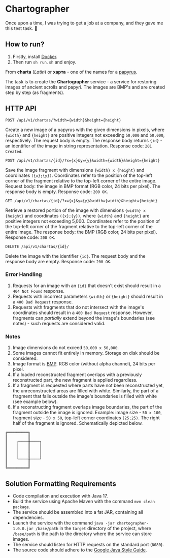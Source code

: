 # Chartographer

Once upon a time, I was trying to get a job at a company, and they gave me this test task. 📜

## How to run?
1. Firstly, install [Docker](https://www.docker.com/).
2. Then run `sh run.sh` and enjoy.

From **charta** (*Latin*) or **харта** - one of the names for a [papyrus](https://en.wikipedia.org/wiki/Papyrus).

The task is to create the **Chartographer** service - a service for restoring images of ancient scrolls and papyri.
The images are BMP's and are created step by step (as fragments).

## HTTP API

```
POST /api/v1/chartas/?width={width}&height={height}
```

Create a new image of a papyrus with the given dimensions in pixels, where `{width}` and `{height}` are positive integers not exceeding `50,000` and `50,000`, respectively.
The request body is empty.
The response body returns `{id}` - an identifier of the image in string representation.
Response code: `201 Created`.

```
POST /api/v1/chartas/{id}/?x={x}&y={y}&width={width}&height={height}
```

Save the image fragment with dimensions `{width} x {height}` and coordinates `({x};{y})`.
Coordinates refer to the position of the top-left corner of the fragment relative to the top-left corner of the entire image.
Request body: the image in BMP format (RGB color, 24 bits per pixel).
The response body is empty.
Response code: `200 OK`.

```
GET /api/v1/chartas/{id}/?x={x}&y={y}&width={width}&height={height}
```

Retrieve a restored portion of the image with dimensions `{width} x {height}` and coordinates `({x};{y})`,
where `{width}` and `{height}` are positive integers not exceeding 5,000.
Coordinates refer to the position of the top-left corner of the fragment relative to the top-left corner of the entire image.
The response body: the BMP (RGB color, 24 bits per pixel).
Response code: `200 OK`.

```
DELETE /api/v1/chartas/{id}/
```

Delete the image with the identifier `{id}`.
The request body and the response body are empty.
Response code: `200 OK`.

### Error Handling

1. Requests for an image with an `{id}` that doesn't exist should result in a `404 Not Found` response.
2. Requests with incorrect parameters `{width}` or `{height}` should result in a `400 Bad Request` response.
3. Requests with fragments that do not intersect with the image's coordinates should result in a `400 Bad Request` response.
   However, fragments can *partially* extend beyond the image's boundaries (see notes) - such requests are considered valid.

### Notes

1. Image dimensions do not exceed `50,000 x 50,000`.
2. Some images cannot fit entirely in memory.
   Storage on disk should be considered.
3. Image format is [BMP](https://en.wikipedia.org/wiki/BMP). RGB color (without alpha channel), 24 bits per pixel.
4. If a loaded reconstructed fragment overlaps with a previously reconstructed part, the new fragment is applied regardless.
5. If a fragment is requested where parts have not been reconstructed yet, the unreconstructed areas are filled with white.
   Similarly, the part of a fragment that falls outside the image's boundaries is filled with white (see example below).
6. If a reconstructing fragment overlaps image boundaries, the part of the fragment outside the image is ignored.
   Example: image size - `50 x 100`, fragment size - `50 x 50`, top-left corner coordinates `(25;25)`.
   The right half of the fragment is ignored. Schematically depicted below.

```
╔═════════╗
║         ║
║    ┌────╫────┐
║    │    ║    │
║    │    ║    │
║    │    ║    │
║    └────╫────┘
║         ║
╚═════════╝
```

## Solution Formatting Requirements

- Code compilation and execution with Java 17.
- Build the service using Apache Maven with the command `mvn clean package`.
- The service should be assembled into a fat JAR, containing all dependencies.
- Launch the service with the command `java -jar chartographer-1.0.0.jar /base/path` in the `target` directory of the project,
  where `/base/path` is the path to the directory where the service can store images.
- The service should listen for HTTP requests on the standard port (`8080`).
- The source code should adhere to the [Google Java Style Guide](https://google.github.io/styleguide/javaguide.html).
